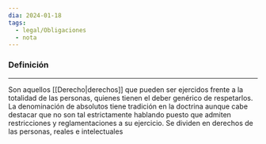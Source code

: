 ```yaml
---
dia: 2024-01-18
tags:
  - legal/Obligaciones
  - nota
---
```

### Definición
---
Son aquellos [[Derecho|derechos]] que pueden ser ejercidos frente a la totalidad de las personas, quienes tienen el deber genérico de respetarlos. La denominación de absolutos tiene tradición en la doctrina aunque cabe destacar que no son tal estrictamente hablando puesto que admiten restricciones y reglamentaciones a su ejercicio. Se dividen en derechos de las personas, reales e intelectuales